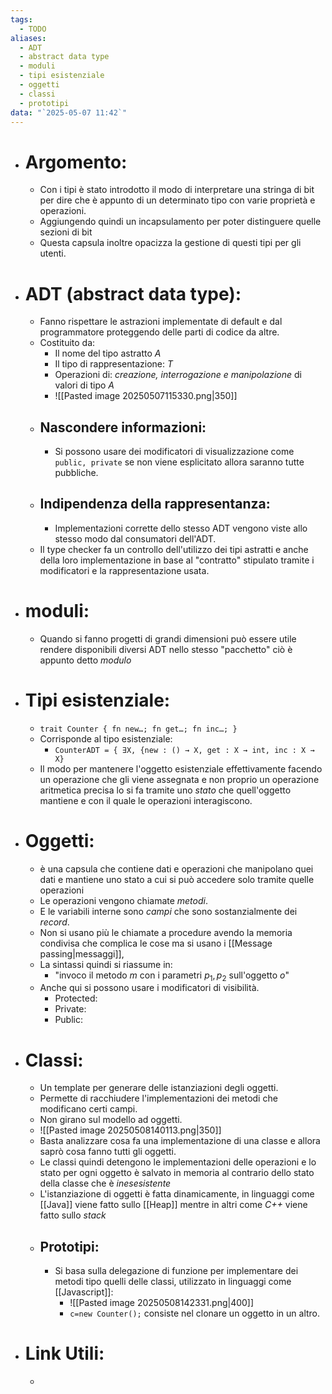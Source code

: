 ```yaml
---
tags:
  - TODO
aliases:
  - ADT
  - abstract data type
  - moduli
  - tipi esistenziale
  - oggetti
  - classi
  - prototipi
data: "`2025-05-07 11:42`"
---
```

- # Argomento:
	- Con i tipi è stato introdotto il modo di interpretare una stringa di bit per dire che è appunto di un determinato tipo con varie proprietà e operazioni.
	- Aggiungendo quindi un incapsulamento per poter distinguere quelle sezioni di bit
	- Questa capsula inoltre opacizza la gestione di questi tipi per gli utenti.
- # ADT (abstract data type):
	- Fanno rispettare le astrazioni implementate di default e dal programmatore proteggendo delle parti di codice da altre.
	- Costituito da:
		- Il nome del tipo astratto _A_
		- Il tipo di rappresentazione: _T_
		- Operazioni di: _creazione, interrogazione e manipolazione_ di valori di tipo _A_
		- ![[Pasted image 20250507115330.png|350]]
	- ## Nascondere informazioni:
		- Si possono usare dei modificatori di visualizzazione come `public, private` se non viene esplicitato allora saranno tutte pubbliche.
	- ## Indipendenza della rappresentanza:
		- Implementazioni corrette dello stesso ADT vengono viste allo stesso modo dal consumatori dell'ADT.
	- Il type checker fa un controllo dell'utilizzo dei tipi astratti e anche della loro implementazione in base al "contratto" stipulato tramite i modificatori e la rappresentazione usata.
- # moduli:
	- Quando si fanno progetti di grandi dimensioni può essere utile rendere disponibili diversi ADT nello stesso "pacchetto" ciò è appunto detto _modulo_ 
- # Tipi esistenziale:
	- `trait Counter { fn new…; fn get…; fn inc…; }`
	- Corrisponde al tipo esistenziale:
		- `CounterADT = { ∃X, {new : () → X, get : X → int, inc : X → X}`
	- Il modo per mantenere l'oggetto esistenziale effettivamente facendo un operazione che gli viene assegnata e non proprio un operazione aritmetica precisa lo si fa tramite uno _stato_ che quell'oggetto mantiene e con il quale le operazioni interagiscono.
- # Oggetti:
	- è una capsula che contiene dati e operazioni che manipolano quei dati e mantiene uno stato a cui si può accedere solo tramite quelle operazioni
	- Le operazioni vengono chiamate _metodi_.
	- E le variabili interne sono _campi_ che sono sostanzialmente dei _record_.
	- Non si usano più le chiamate a procedure avendo la memoria condivisa che complica le cose ma si usano i [[Message passing|messaggi]], 
	- La sintassi quindi si riassume in:
		- "invoco il metodo $m$ con i parametri $p_{1},p_{2}$ sull'oggetto $o$"
	- Anche qui si possono usare i modificatori di visibilità. 
		- Protected:
		- Private:
		- Public:
- # Classi:
	- Un template per generare delle istanziazioni degli oggetti.
	- Permette di racchiudere l'implementazioni dei metodi che modificano certi campi.
	- Non girano sul modello ad oggetti.
	- ![[Pasted image 20250508140113.png|350]]
	- Basta analizzare cosa fa una implementazione di una classe e allora saprò cosa fanno tutti gli oggetti. 
	- Le classi quindi detengono le implementazioni delle operazioni e lo stato per ogni oggetto è salvato in memoria al contrario dello stato della classe che è _inesesistente_ 
	- L'istanziazione di oggetti è fatta dinamicamente, in linguaggi come [[Java]] viene fatto sullo [[Heap]] mentre in altri come _C++_ viene fatto sullo _stack_
	- ## Prototipi:
		- Si basa sulla delegazione di funzione per implementare dei metodi tipo quelli delle classi, utilizzato in linguaggi come [[Javascript]]:
			- ![[Pasted image 20250508142331.png|400]]
			- `c=new Counter();` consiste nel clonare un oggetto in un altro.
- # Link Utili:
	- 